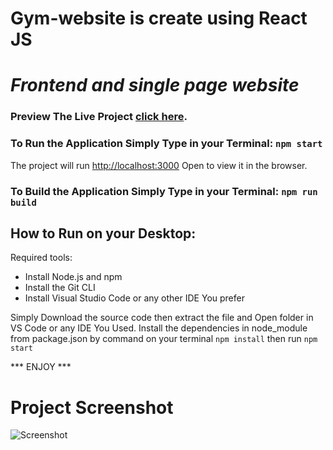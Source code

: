 # Gym-website is create using React JS

# ***Frontend and single page website***

### Preview The Live Project [click here](https://gym-website-9.netlify.app/).

### To Run the Application Simply Type in your Terminal: `npm start`
The project will run [http://localhost:3000](http://localhost:3000)
Open  to view it in the browser.

### To Build the Application Simply Type in your Terminal: `npm run build`

## How to Run on your Desktop:
Required tools:
* Install Node.js and npm
* Install the Git CLI
* Install Visual Studio Code or any other IDE You prefer

Simply Download the source code then extract the file and Open folder in VS Code or any IDE You Used. Install the dependencies in  node_module from package.json by command on your terminal `npm install`
then run `npm start`

*** ENJOY ***


# **Project Screenshot**
![Screenshot](screencapture.png)
